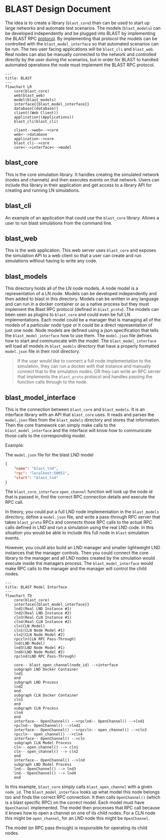 # BLAST Design Document
The idea is to create a library (`blast_core`) than can be used to start up large networks and automate test scenarios. The models (`blast_models`) can be developed independently and be plugged into BLAST by implementing the BLAST RPC [protocol](https://github.com/bjohnson5/blast/tree/main/blast_proto). By implementing that protocol the models can be controlled with the `blast_model_interface` so that automated scenarios can be run. The two user facing applications will be `blast_cli` and `blast_web`. Real nodes can also be manually connected to the network and controlled directly by the user during the scenarios, but in order for BLAST to handled automated operations the node must implement the BLAST RPC protocol.

```mermaid
---
title: BLAST
---
flowchart LR
    core(blast_core)
    web(blast_web)
    model(blast_models)
    interface{{blast_model_interface}}
    database[(database)]
    client((Web Client))
    application((Applications))
    blast_cli(blast_cli)

    client-->web<-->core
    web<-->database
    application-->core
    blast_cli-->core
    core<-->interface<-->model
```

## blast_core
This is the core simulation library. It handles creating the simulated network (nodes and channels) and then executes events on that network. Users can include this library in their application and get access to a library API for creating and running LN simulations.

## blast_cli
An example of an application that could use the `blast_core` library. Allows a user to run blast simulations from the command line.

## blast_web
This is the web application. This web server uses `blast_core` and exposes the simulation API to a web client so that a user can create and run simulations without having to write any code.

## blast_models
This directory holds all of the LN node models. A node model is a representation of a LN node. Models can be developed independently and then added to blast in this directory. Models can be written in any language and can run in a docker container or as a native process but they must implement the Blast RPC protocol (defined in `blast_proto`). The models can been seen as plugins to `blast_core` and could even be full LN implementations. Each model could be a manager that is managing all of the models of a particular node type or it could be a direct representation of just one node. Node models are defined using a json specification that tells the `blast_model_interface` how to use them. The `model.json` file defines how to start and communicate with the model. The `blast_model_interface` will load all models in `blast_models` directory that have a properly formatted `model.json` file in their root directory.

> If the user would like to connect a full node implementation to the simulation, they can run a docker with that instance and manually connect that to the simulation nodes. OR they can write an RPC server that implements the `blast_proto` protocol and handles passing the function calls through to the node.

## blast_model_interface
This is the connection between `blast_core` and `blast_models`. It is an interface library with an API that `blast_core` uses. It reads and parses the `model.json` files from the `blast_models` directory and stores that information. Then the core framework can simply make calls to the `blast_model_interface` and the interface will know how to communicate those calls to the corresponding model.

Example:

The `model.json` file for the blast LND model
```json
{
    "name": "blast_lnd",
    "rpc": "localhost:50051",
    "start": "blast_lnd"
}
```

The `blast_core_interface` `open_channel` function will look up the node id that is passed in, find the correct RPC connection details and execute the RPC call.

In theory, you could put a full LND node implementation in the `blast_models` directory, define a `model.json` file, and write a pass-through RPC server that takes `blast_proto` RPCs and connects those RPC calls to the actual RPC calls defined in LND and run a simulation using the real LND code. In this situation you would be able to include this full node in `blast` simulation events.

However, you could also build an LND manager and smaller lightweight LND instances that the manager controls. Then you could connect the core library to the manager and all LND nodes created by the simulation would execute inside the managers process. The `blast_model_interface` would make RPC calls to the manager and the manager will control the child nodes.

```mermaid
---
title: BLAST Model Interface
---
flowchart TD
    core(blast_core)
    interface{{blast_model_interface}}
    lnd1(Real LND Instance #1)
    lnd2(Real LND Instance #2)
    cln3(Real CLN Instance #1)
    cln4(Real CLN Instance #2)
    cln(CLN Model)
    cln1(CLN Node Model #1)
    cln2(CLN Node Model #2)
    rpccln(CLN RPC Pass-Through)
    lnd(LND Model)
    lnd3(LND Node Model #1)
    lnd4(LND Node Model #2)
    rpclnd(LND RPC Pass-Through)

    core-- blast_open_channel(node_id) -->interface
    subgraph LND Docker Container
    lnd1
    end
    subgraph LND Process
    lnd2
    end
    subgraph CLN Docker Container
    cln3
    end
    subgraph CLN Process
    cln4
    end
    interface-- OpenChannel() -->rpclnd-- OpenChannel() -->lnd1
    rpclnd-- OpenChannel() -->lnd2
    interface-- OpenChannel() -->rpccln-- open_channel() -->cln3
    rpccln-- open_channel() -->cln4
    interface-- OpenChannel() -->cln
    subgraph CLN Model Process
    cln-- open_channel() --> cln1
    cln-- open_channel() --> cln2
    end
    interface-- OpenChannel() -->lnd
    subgraph LND Model Process
    lnd-- OpenChannel() --> lnd3
    lnd-- OpenChannel() --> lnd4
    end
```
In this example, `blast_core` simply calls `blast_open_channel` with a given `node_id`. The `blast_model_interface` looks up what model this node belongs too and finds the correct RPC connection. It then calls `OpenChannel()` (which is a blast specific RPC) on the correct model. Each model must have `OpenChannel` implemented. The model then processes that RPC call because it knows how to open a channel on one of its child nodes. For a CLN node this might be `open_channel`, for an LND node this might be `OpenChannel`.

The model (or RPC pass through) is responsible for operating its child nodes.